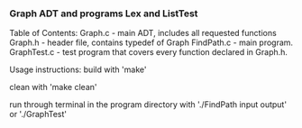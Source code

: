 ### Graph ADT and programs Lex and ListTest

Table of Contents:
Graph.c - main ADT, includes all requested functions
Graph.h - header file, contains typedef of Graph
FindPath.c - main program. 
GraphTest.c - test program that covers every function declared in Graph.h. 

Usage instructions:
build with 'make'

clean with 'make clean'

run through terminal in the program directory with './FindPath input output' or './GraphTest'